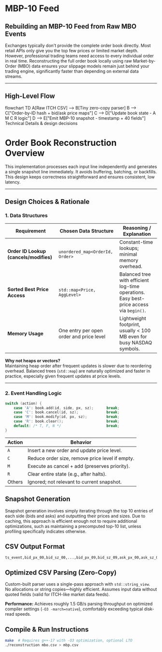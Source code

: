 # MBP-10 Feed  
## Rebuilding an MBP-10 Feed from Raw MBO Events



Exchanges typically don't provide the complete order book directly. Most retail APIs only give you the top few prices or limited market depth. However, professional trading teams need access to every individual order in real time. Reconstructing the full order book locally using raw Market-by-Order (MBO) data ensures your slippage models remain just behind your trading engine, significantly faster than depending on external data streams.


---

## High-Level Flow

flowchart TD
    A[Raw ITCH CSV] --> B[Tiny zero-copy parser]
    B --> C["Order-by-ID hash + bid/ask price maps"]
    C --> D["Update book state - A M C R logic"]
    D --> E["Emit MBP-10 snapshot - timestamp + 40 fields"]
Technical Details & design decisions

# Order Book Reconstruction Overview

This implementation processes each input line independently and generates a single snapshot line immediately. It avoids buffering, batching, or backfills. This design keeps correctness straightforward and ensures consistent, low latency.

---

## Design Choices & Rationale

### 1. Data Structures

| Requirement                             | Chosen Data Structure                              | Reasoning / Explanation                                               |
|-----------------------------------------|----------------------------------------------------|------------------------------------------------------------------------|
| **Order ID Lookup (cancels/modifies)**  | `unordered_map<OrderId, Order>`                    | Constant-time lookups; minimal memory overhead.                        |
| **Sorted Best Price Access**            | `std::map<Price, AggLevel>`                        | Balanced tree with efficient log-time operations. Easy best-price access via `begin()`. |
| **Memory Usage**                        | One entry per open order and price level           | Lightweight footprint, usually < 100 MB even for busy NASDAQ symbols.  |

**Why not heaps or vectors?**  
Maintaining heap order after frequent updates is slower due to reordering overhead. Balanced trees (`std::map`) are naturally optimized and faster in practice, especially given frequent updates at price levels.

---

### 2. Event Handling Logic

```cpp
switch (action) {
    case 'A': book.add(id, side, px, sz);      break;
    case 'C': book.cancel(id, sz);             break;
    case 'M': book.modify(id, px, sz);         break;
    case 'R': book.clear();                    break;
    default: /* T, F, N */                     break;
}
```


| Action | Behavior                                        |
| ------ | ----------------------------------------------- |
| `A`    | Insert a new order and update price level.      |
| `C`    | Reduce order size, remove price level if empty. |
| `M`    | Execute as cancel + add (preserves priority).   |
| `R`    | Clear entire state (e.g., after halts).         |
| Others | Ignored; not relevant to current snapshot.      |


## Snapshot Generation

Snapshot generation involves simply iterating through the top 10 entries of each side (bids and asks) and outputting their prices and sizes. Due to caching, this approach is efficient enough not to require additional optimizations, such as maintaining a precomputed top-10 list, unless profiling specifically indicates otherwise.

## CSV Output Format

```
ts_event,bid_px_00,bid_sz_00,...,bid_px_09,bid_sz_09,ask_px_00,ask_sz_00,...,ask_px_09,ask_sz_09
```

## Optimized CSV Parsing (Zero-Copy)

Custom-built parser uses a single-pass approach with `std::string_view`. No allocations or string copies—highly efficient. Assumes input data without quoted fields (valid for ITCH-like market data feeds).

**Performance:** Achieves roughly 1.5 GB/s parsing throughput on optimized compiler settings (`-O3 -march=native`), comfortably exceeding typical disk-read speeds.

## Compile & Run Instructions

```bash
make  # Requires g++-17 with -O3 optimization, optional LTO
./reconstruction mbo.csv > mbp.csv
```



